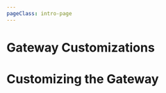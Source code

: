 ```yaml
---
pageClass: intro-page
---
```


# Gateway Customizations

<!-- markdownlint-disable-next-line -->
# Customizing the Gateway
